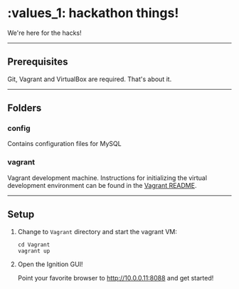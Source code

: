 # :values_1: hackathon things!

We're here for the hacks!

--------------------------------------------------------------------------------

## Prerequisites
Git, Vagrant and VirtualBox are required. That's about it.

--------------------------------------------------------------------------------

## Folders

### config
Contains configuration files for MySQL

### vagrant
Vagrant development machine. Instructions for initializing the virtual
development environment can be found in the [Vagrant README][].

--------------------------------------------------------------------------------

## Setup

1.  Change to `Vagrant` directory and start the vagrant VM:
    ```
    cd Vagrant
    vagrant up
    ```

9.  Open the Ignition GUI!

    Point your favorite browser to http://10.0.0.11:8088 and get started!

[Vagrant README]: Vagrant/README.md
